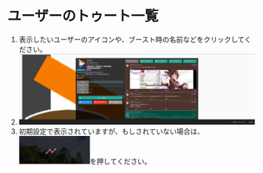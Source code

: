 # ユーザーのトゥート一覧

1. 表示したいユーザーのアイコンや、ブースト時の名前などをクリックしてください。
2. ![user1](https://raw.githubusercontent.com/cutls/TheDeskDocs/master/media/user1.png)
3. 初期設定で表示されていますが、もしされていない場合は、![user3](https://raw.githubusercontent.com/cutls/TheDeskDocs/master/media/user3.png)を押してください。

